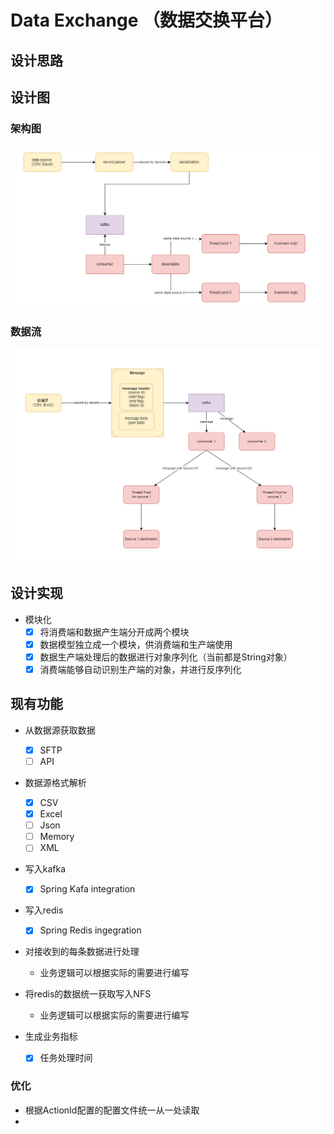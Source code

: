 # Data Exchange （数据交换平台）

## 设计思路



## 设计图

### 架构图 ###
![](https://github.com/achui1980/data-exchange/blob/develop/diagram/architecture.png?raw=true)
### 数据流 ###
![](https://raw.githubusercontent.com/achui1980/data-exchange/develop/diagram/dataflow.png)

## 设计实现

- 模块化
  - [x] 将消费端和数据产生端分开成两个模块
  - [x] 数据模型独立成一个模块，供消费端和生产端使用
  - [x] 数据生产端处理后的数据进行对象序列化（当前都是String对象）
  - [x] 消费端能够自动识别生产端的对象，并进行反序列化

## 现有功能

- 从数据源获取数据

  - [x] SFTP
  - [ ] API
- 数据源格式解析

  - [x] CSV
  - [x] Excel
  - [ ] Json
  - [ ] Memory
  - [ ] XML
- 写入kafka

  - [x] Spring Kafa integration
- 写入redis

  - [x] Spring Redis ingegration
- 对接收到的每条数据进行处理

  - 业务逻辑可以根据实际的需要进行编写
- 将redis的数据统一获取写入NFS

  - 业务逻辑可以根据实际的需要进行编写
- 生成业务指标

  - [x] 任务处理时间

### 优化 ###
- 根据ActionId配置的配置文件统一从一处读取
- 